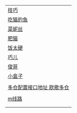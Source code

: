 |                                                 |
|-------------------------------------------------|
| [技巧](http://tvbox.xn--4kq62z5rby2qupq9ub.top/)  |
| [吃猫的鱼](https://d.kstore.dev/download/7213/吃猫的鱼) |
| [菜妮丝](https://tv.xn--yhqu5zs87a.top)            |
| [肥猫](http://肥猫.com/)                            |
| [饭太硬](http://www.饭太硬.com/tv)                    |
| [巧儿](http://pandown.pro/tvbox/tvbox.json)       |
| [俊哥](http://home.jundie.top:81/top98.json)      |
| [小盒子](http://xhztv.top/xhz)                     |
| []()                                            |
| [多仓配置接口地址 欧歌多仓](http://tv.nxog.top/m/)          |
| []()                                            |
| [m线路](https://m.nxog.top/nxog/ou1.php?&mGy)     |
| []()                                            |
|                                                 |
